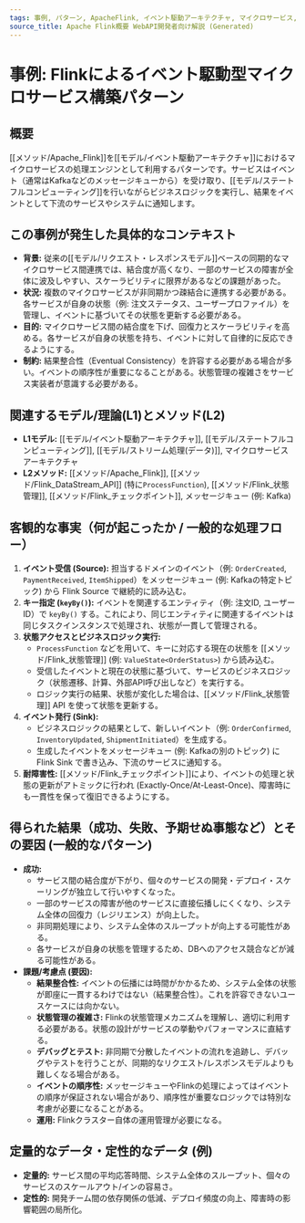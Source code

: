 ```yaml
---
tags: 事例, パターン, ApacheFlink, イベント駆動アーキテクチャ, マイクロサービス, ステートフル
source_title: Apache Flink概要 WebAPI開発者向け解説 (Generated)
---
```


# 事例: Flinkによるイベント駆動型マイクロサービス構築パターン

## 概要
[[メソッド/Apache_Flink]]を[[モデル/イベント駆動アーキテクチャ]]におけるマイクロサービスの処理エンジンとして利用するパターンです。サービスはイベント（通常はKafkaなどのメッセージキューから）を受け取り、[[モデル/ステートフルコンピューティング]]を行いながらビジネスロジックを実行し、結果をイベントとして下流のサービスやシステムに通知します。

## この事例が発生した具体的なコンテキスト
* **背景:** 従来の[[モデル/リクエスト・レスポンスモデル]]ベースの同期的なマイクロサービス間連携では、結合度が高くなり、一部のサービスの障害が全体に波及しやすい、スケーラビリティに限界があるなどの課題があった。
* **状況:** 複数のマイクロサービスが非同期かつ疎結合に連携する必要がある。各サービスが自身の状態（例: 注文ステータス、ユーザープロファイル）を管理し、イベントに基づいてその状態を更新する必要がある。
* **目的:** マイクロサービス間の結合度を下げ、回復力とスケーラビリティを高める。各サービスが自身の状態を持ち、イベントに対して自律的に反応できるようにする。
* **制約:** 結果整合性（Eventual Consistency）を許容する必要がある場合が多い。イベントの順序性が重要になることがある。状態管理の複雑さをサービス実装者が意識する必要がある。

## 関連するモデル/理論(L1)とメソッド(L2)
* **L1モデル:** [[モデル/イベント駆動アーキテクチャ]], [[モデル/ステートフルコンピューティング]], [[モデル/ストリーム処理(データ)]], マイクロサービスアーキテクチャ
* **L2メソッド:** [[メソッド/Apache_Flink]], [[メソッド/Flink_DataStream_API]] (特に`ProcessFunction`), [[メソッド/Flink_状態管理]], [[メソッド/Flink_チェックポイント]], メッセージキュー (例: Kafka)

## 客観的な事実（何が起こったか / 一般的な処理フロー）
1.  **イベント受信 (Source):** 担当するドメインのイベント（例: `OrderCreated`, `PaymentReceived`, `ItemShipped`）をメッセージキュー (例: Kafkaの特定トピック) から Flink Source で継続的に読み込む。
2.  **キー指定 (`keyBy()`):** イベントを関連するエンティティ（例: 注文ID, ユーザーID）で `keyBy()` する。これにより、同じエンティティに関連するイベントは同じタスクインスタンスで処理され、状態が一貫して管理される。
3.  **状態アクセスとビジネスロジック実行:**
    * `ProcessFunction` などを用いて、キーに対応する現在の状態を [[メソッド/Flink_状態管理]] (例: `ValueState<OrderStatus>`) から読み込む。
    * 受信したイベントと現在の状態に基づいて、サービスのビジネスロジック（状態遷移、計算、外部API呼び出しなど）を実行する。
    * ロジック実行の結果、状態が変化した場合は、[[メソッド/Flink_状態管理]] API を使って状態を更新する。
4.  **イベント発行 (Sink):**
    * ビジネスロジックの結果として、新しいイベント（例: `OrderConfirmed`, `InventoryUpdated`, `ShipmentInitiated`）を生成する。
    * 生成したイベントをメッセージキュー (例: Kafkaの別のトピック) に Flink Sink で書き込み、下流のサービスに通知する。
5.  **耐障害性:** [[メソッド/Flink_チェックポイント]]により、イベントの処理と状態の更新がアトミックに行われ (Exactly-Once/At-Least-Once)、障害時にも一貫性を保って復旧できるようにする。

## 得られた結果（成功、失敗、予期せぬ事態など）とその要因 (一般的なパターン)
* **成功:**
    * サービス間の結合度が下がり、個々のサービスの開発・デプロイ・スケーリングが独立して行いやすくなった。
    * 一部のサービスの障害が他のサービスに直接伝播しにくくなり、システム全体の回復力（レジリエンス）が向上した。
    * 非同期処理により、システム全体のスループットが向上する可能性がある。
    * 各サービスが自身の状態を管理するため、DBへのアクセス競合などが減る可能性がある。
* **課題/考慮点 (要因):**
    * **結果整合性:** イベントの伝播には時間がかかるため、システム全体の状態が即座に一貫するわけではない（結果整合性）。これを許容できないユースケースには向かない。
    * **状態管理の複雑さ:** Flinkの状態管理メカニズムを理解し、適切に利用する必要がある。状態の設計がサービスの挙動やパフォーマンスに直結する。
    * **デバッグとテスト:** 非同期で分散したイベントの流れを追跡し、デバッグやテストを行うことが、同期的なリクエスト/レスポンスモデルよりも難しくなる場合がある。
    * **イベントの順序性:** メッセージキューやFlinkの処理によってはイベントの順序が保証されない場合があり、順序性が重要なロジックでは特別な考慮が必要になることがある。
    * **運用:** Flinkクラスター自体の運用管理が必要になる。

## 定量的なデータ・定性的なデータ (例)
* **定量的:** サービス間の平均応答時間、システム全体のスループット、個々のサービスのスケールアウト/インの容易さ。
* **定性的:** 開発チーム間の依存関係の低減、デプロイ頻度の向上、障害時の影響範囲の局所化。